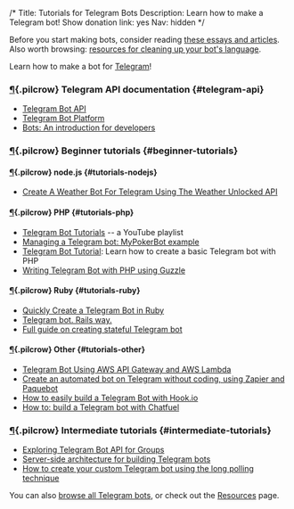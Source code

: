 /*
Title: Tutorials for Telegram Bots
Description: Learn how to make a Telegram bot!
Show donation link: yes
Nav: hidden
*/


<div class="note">Before you start making bots, consider reading <a href="/tutorials/#bot-ethics">these essays and articles</a>. Also worth browsing: <a href="/resources/libraries-frameworks/#language">resources for cleaning up your bot's language</a>.</div>

Learn how to make a bot for [Telegram](https://telegram.org/)!

### [¶](#telegram-api){.pilcrow} Telegram API documentation {#telegram-api}
- [Telegram Bot API](https://core.telegram.org/bots/api)
- [Telegram Bot Platform](https://telegram.org/blog/bot-revolution)
- [Bots: An introduction for developers](https://core.telegram.org/bots)


### [¶](#beginner-tutorials){.pilcrow} Beginner tutorials {#beginner-tutorials}




#### [¶](#tutorials-nodejs){.pilcrow} node.js {#tutorials-nodejs}
- [Create A Weather Bot For Telegram Using The Weather Unlocked API](http://www.3scale.net/2016/02/create-a-weather-bot-for-telegram/)


#### [¶](#tutorials-php){.pilcrow} PHP {#tutorials-php}
- [Telegram Bot Tutorials](https://www.youtube.com/playlist?list=PLZI3P0VZBj6Hilx7Z-m1jMub2wZwxP5dO) -- a YouTube playlist
- [Managing a Telegram bot: MyPokerBot example](https://chatbotsmagazine.com/managing-a-telegram-bot-mypokerbot-example-d864f93a03bc#.n1abc6b6b)
- [Telegram Bot Tutorial](http://robot.onscreengroup.com/telegram-bot-tutorial/): Learn how to create a basic Telegram bot with PHP
- [Writing Telegram Bot with PHP using Guzzle](http://www.maastaar.net/php/telegram%20bot/2016/01/16/writing-telegram-bot-with-php-using-guzzle/)




#### [¶](#tutorials-ruby){.pilcrow} Ruby {#tutorials-ruby}
- [Quickly Create a Telegram Bot in Ruby](http://www.sitepoint.com/quickly-create-a-telegram-bot-in-ruby/)
- [Telegram bot. Rails way.](https://medium.com/@maxmelentiev/telegram-bot-rails-way-7e050d5dddbd#.csuupkwdz)
- [Full guide on creating stateful Telegram bot](https://medium.com/@MaximAbramchuk/full-guide-on-creating-statefull-telegram-bot-523def0a7930#.rifj0ckac)

#### [¶](#tutorials-other){.pilcrow} Other {#tutorials-other}

- [Telegram Bot Using AWS API Gateway and AWS Lambda](https://lesterchan.net/blog/2016/03/11/telegram-bot-using-aws-api-gateway-and-aws-lambda/)
- [Create an automated bot on Telegram without coding, using Zapier and Paquebot](https://medium.com/chatfuel-blog/how-to-create-an-automated-bot-on-telegram-without-coding-using-zapier-and-paquebot-5a635a3b867b#.qv5t0my0q)
- [How to easily build a Telegram Bot with Hook.io](https://unnikked.ga/build-telegram-bot-hook-io)
- [How to: build a Telegram bot with Chatfuel](https://dinfografia.wordpress.com/2016/08/21/how-to-build-a-telegram-bot-with-chatfuel/)


### [¶](#intermediate-tutorials){.pilcrow} Intermediate tutorials {#intermediate-tutorials}

- [Exploring Telegram Bot API for Groups](https://unnikked.ga/exploring-bot-group-api)
- [Server-side architecture for building Telegram bots](https://medium.com/@JonathanZWhite/server-side-infrastructure-when-bots-invade-a2252e9d4bc9#.wfdbfkiwn)
- [How to create your custom Telegram bot using the long polling technique](https://unnikked.ga/how-to-create-your-custom-telegram-bot-using-the-long-polling-technique/?utm_source=twitter&utm_medium=tweet&utm_campaign=unnikked)

You can also [browse all Telegram bots](/tag/telegrambot), or check out the [Resources](/resources/telegram-bots) page.
